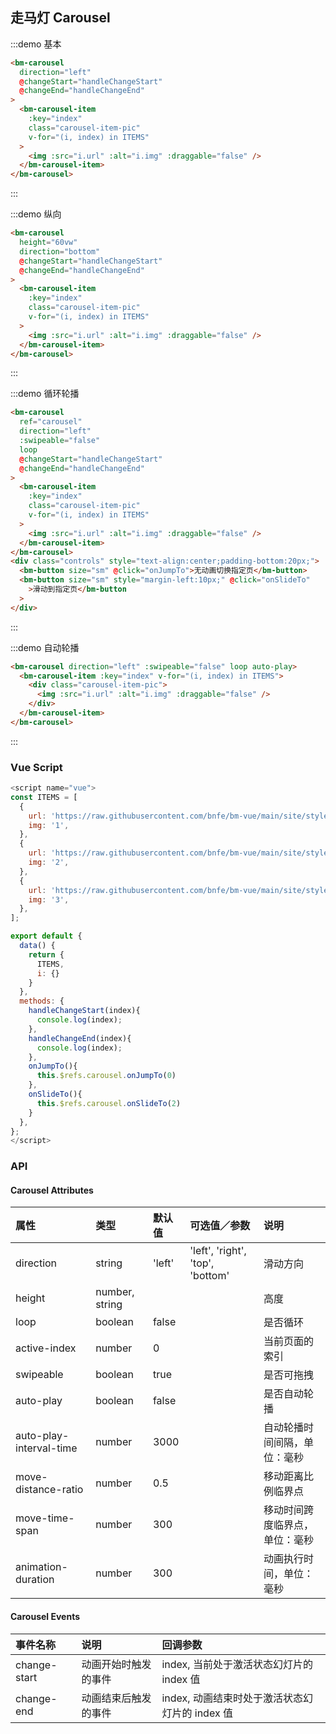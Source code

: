 ## 走马灯 Carousel

:::demo 基本

```html
<bm-carousel
  direction="left"
  @changeStart="handleChangeStart"
  @changeEnd="handleChangeEnd"
>
  <bm-carousel-item
    :key="index"
    class="carousel-item-pic"
    v-for="(i, index) in ITEMS"
  >
    <img :src="i.url" :alt="i.img" :draggable="false" />
  </bm-carousel-item>
</bm-carousel>
```

:::

:::demo 纵向

```html
<bm-carousel
  height="60vw"
  direction="bottom"
  @changeStart="handleChangeStart"
  @changeEnd="handleChangeEnd"
>
  <bm-carousel-item
    :key="index"
    class="carousel-item-pic"
    v-for="(i, index) in ITEMS"
  >
    <img :src="i.url" :alt="i.img" :draggable="false" />
  </bm-carousel-item>
</bm-carousel>
```

:::

:::demo 循环轮播

```html
<bm-carousel
  ref="carousel"
  direction="left"
  :swipeable="false"
  loop
  @changeStart="handleChangeStart"
  @changeEnd="handleChangeEnd"
>
  <bm-carousel-item
    :key="index"
    class="carousel-item-pic"
    v-for="(i, index) in ITEMS"
  >
    <img :src="i.url" :alt="i.img" :draggable="false" />
  </bm-carousel-item>
</bm-carousel>
<div class="controls" style="text-align:center;padding-bottom:20px;">
  <bm-button size="sm" @click="onJumpTo">无动画切换指定页</bm-button>
  <bm-button size="sm" style="margin-left:10px;" @click="onSlideTo"
    >滑动到指定页</bm-button
  >
</div>
```

:::

:::demo 自动轮播

```html
<bm-carousel direction="left" :swipeable="false" loop auto-play>
  <bm-carousel-item :key="index" v-for="(i, index) in ITEMS">
    <div class="carousel-item-pic">
      <img :src="i.url" :alt="i.img" :draggable="false" />
    </div>
  </bm-carousel-item>
</bm-carousel>
```

:::

### Vue Script

```javascript
<script name="vue">
const ITEMS = [
  {
    url: 'https://raw.githubusercontent.com/bnfe/bm-vue/main/site/styles/images/index.png',
    img: '1',
  },
  {
    url: 'https://raw.githubusercontent.com/bnfe/bm-vue/main/site/styles/images/index.png',
    img: '2',
  },
  {
    url: 'https://raw.githubusercontent.com/bnfe/bm-vue/main/site/styles/images/index.png',
    img: '3',
  },
];

export default {
  data() {
    return {
      ITEMS,
      i: {}
    }
  },
  methods: {
    handleChangeStart(index){
      console.log(index);
    },
    handleChangeEnd(index){
      console.log(index);
    },
    onJumpTo(){
      this.$refs.carousel.onJumpTo(0)
    },
    onSlideTo(){
      this.$refs.carousel.onSlideTo(2)
    }
  },
};
</script>
```

### API

#### Carousel Attributes

| 属性                    | 类型           | 默认值 | 可选值／参数                     | 说明                           |
| :---------------------- | :------------- | :----- | :------------------------------- | :----------------------------- |
| direction               | string         | 'left' | 'left', 'right', 'top', 'bottom' | 滑动方向                       |
| height                  | number, string |        |                                  | 高度                           |
| loop                    | boolean        | false  |                                  | 是否循环                       |
| active-index             | number         | 0      |                                  | 当前页面的索引                 |
| swipeable               | boolean        | true   |                                  | 是否可拖拽                     |
| auto-play               | boolean        | false  |                                  | 是否自动轮播                   |
| auto-play-interval-time | number         | 3000   |                                  | 自动轮播时间间隔，单位：毫秒   |
| move-distance-ratio     | number         | 0.5    |                                  | 移动距离比例临界点             |
| move-time-span          | number         | 300    |                                  | 移动时间跨度临界点，单位：毫秒 |
| animation-duration      | number         | 300    |                                  | 动画执行时间，单位：毫秒       |

#### Carousel Events

| 事件名称     | 说明                 | 回调参数                                       |
| :----------- | :------------------- | :--------------------------------------------- |
| change-start | 动画开始时触发的事件 | index, 当前处于激活状态幻灯片的 index 值       |
| change-end   | 动画结束后触发的事件 | index, 动画结束时处于激活状态幻灯片的 index 值 |
